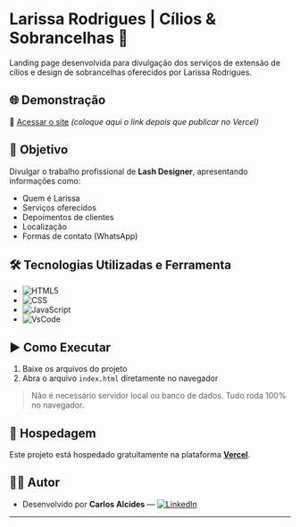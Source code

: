# Larissa Rodrigues | Cílios & Sobrancelhas 💖

Landing page desenvolvida para divulgação dos serviços de extensão de cílios e design de sobrancelhas oferecidos por Larissa Rodrigues.

## 🌐 Demonstração

🔗 [Acessar o site](https://seu-link-no-vercel.vercel.app) *(coloque aqui o link depois que publicar no Vercel)*

## 📌 Objetivo

Divulgar o trabalho profissional de **Lash Designer**, apresentando informações como:
- Quem é Larissa
- Serviços oferecidos
- Depoimentos de clientes
- Localização
- Formas de contato (WhatsApp)

## 🛠 Tecnologias Utilizadas e Ferramenta

- ![HTML5](https://img.shields.io/badge/HTML5-E34F26?style=for-the-badge&logo=html5&logoColor=white)
- ![CSS](https://img.shields.io/badge/CSS3-1572B6?style=for-the-badge&logo=css3&logoColor=white)
- ![JavaScript](https://img.shields.io/badge/JavaScript-323330?style=for-the-badge&logo=javascript&logoColor=F7DF1E)
- ![VsCode](https://img.shields.io/badge/VSCode-0078D4?style=for-the-badge&logo=visual%20studio%20code&logoColor=white)

## ▶️ Como Executar

1. Baixe os arquivos do projeto
2. Abra o arquivo `index.html` diretamente no navegador

> Não é necessário servidor local ou banco de dados. Tudo roda 100% no navegador.

## 🚀 Hospedagem

Este projeto está hospedado gratuitamente na plataforma **[Vercel](https://vercel.com/)**.

## 👨‍💻 Autor

- Desenvolvido por **Carlos Alcides** — [![LinkedIn](https://img.shields.io/badge/LinkedIn-0077B5?style=for-the-badge&logo=linkedin&logoColor=white)](https://www.linkedin.com/in/carlos-alcides/) 

---



